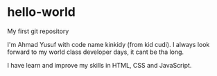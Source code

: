 # hello-world
My first git repository 

I'm Ahmad Yusuf with code name kinkidy (from kid cudi). I always look forward to my world class developer days, it cant be tha long.

I have learn and improve my skills in HTML, CSS and JavaScript.
